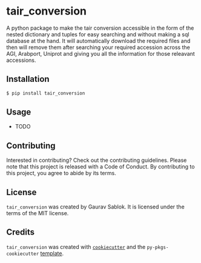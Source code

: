 # tair_conversion

A python package to make the tair conversion accessible in the form of the nested dictionary and tuples for easy searching and without making a sql database at the hand. It will automatically download the required files and then will remove them after searching your required accession across the AGI, Arabport, Uniprot and giving you all the information for those releavant accessions.

## Installation

```bash
$ pip install tair_conversion
```

## Usage

- TODO

## Contributing

Interested in contributing? Check out the contributing guidelines. Please note that this project is released with a Code of Conduct. By contributing to this project, you agree to abide by its terms.

## License

`tair_conversion` was created by Gaurav Sablok. It is licensed under the terms of the MIT license.

## Credits

`tair_conversion` was created with [`cookiecutter`](https://cookiecutter.readthedocs.io/en/latest/) and the `py-pkgs-cookiecutter` [template](https://github.com/py-pkgs/py-pkgs-cookiecutter).
